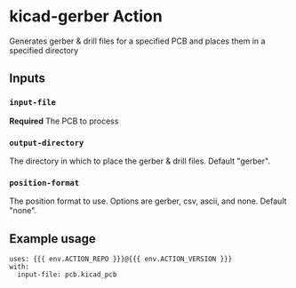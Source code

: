 # kicad-gerber Action

Generates gerber & drill files for a specified PCB and places them in a specified directory

## Inputs

### `input-file`

**Required** The PCB to process

### `output-directory`

The directory in which to place the gerber & drill files. Default "gerber".

### `position-format`

The position format to use. Options are gerber, csv, ascii, and none. Default "none".

## Example usage
```
uses: {{{ env.ACTION_REPO }}}@{{{ env.ACTION_VERSION }}}
with:
  input-file: pcb.kicad_pcb
```
